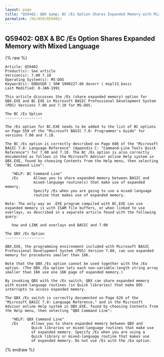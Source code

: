 ```yaml
---
layout: page
title: "Q59402: QBX &amp; BC /Es Option Shares Expanded Memory with Mixed Language"
permalink: /kb/059/Q59402/
---
```


## Q59402: QBX &amp; BC /Es Option Shares Expanded Memory with Mixed Language

{% raw %}

	Article: Q59402
	Product(s): See article
	Version(s): 7.00 7.10
	Operating System(s): MS-DOS
	Keyword(s): ENDUSER | SR# S900227-66 docerr | mspl13_basic
	Last Modified: 8-JAN-1991
	
	This article discusses the /Es (share expanded memory) option for
	QBX.EXE and BC.EXE in Microsoft BASIC Professional Development System
	(PDS) Versions 7.00 and 7.10 for MS-DOS.
	
	The BC /Es Option
	-----------------
	
	The /Es option for BC.EXE needs to be added to the list of BC options
	on Page 559 of the "Microsoft BASIC 7.0: Programmer's Guide" for
	versions 7.00 and 7.10.
	
	The BC /Es option is correctly described on Page 608 of the "Microsoft
	BASIC 7.0: Language Reference" (Appendix C: "Command-Line Tools Quick
	Reference") for 7.00 and 7.10. The BC /Es option is also correctly
	documented as follows in the Microsoft Advisor online Help system in
	QBX.EXE, found by choosing Contents from the Help menu, then selecting
	"BC Command Line":
	
	   "HELP: BC Command Line"
	   /Es       Allows you to share expanded memory between BASIC and
	             mixed-language routine(s) that make use of expanded memory.
	             Specify /Es when you are going to use a mixed-language
	             routine that makes use of expanded memory.
	
	Note: The only way an .EXE program compiled with BC.EXE can use
	expanded memory is with ISAM file buffers, or when linked to use
	overlays, as described in a separate article found with the following
	query:
	
	   how and LINK and overlays and BASIC and 7.00
	
	The QBX /Es Option
	------------------
	
	QBX.EXE, the programming environment included with Microsoft BASIC
	Professional Development System (PDS) Version 7.00, can use expanded
	memory for procedures smaller than 16K.
	
	Note that the QBX /Es option cannot be used together with the /Ea
	option. (The QBX /Ea option lets each non-variable-length string array
	smaller than 16K use one 16K page of expanded memory.)
	
	By invoking QBX with the /Es switch, QBX can share expanded memory
	with mixed-language routines (in Quick libraries) that make DOS
	interrupts to access expanded memory.
	
	The QBX /Es switch is correctly documented on Page 626 of the
	"Microsoft BASIC 7.0: Language Reference," and in the Microsoft
	Advisor online Help system in QBX.EXE, found by choosing Contents from
	the Help menu, then selecting "QBX Command Line":
	
	   "HELP: QBX Command Line"
	   /Es      Allows you to share expanded memory between QBX and
	            Quick libraries or mixed-language routines that make use
	            of expanded memory. Specify /Es when you are using a
	            Quick library or mixed-language routine that makes use
	            of expanded memory. Do not use /Es with the /Ea option.

{% endraw %}
